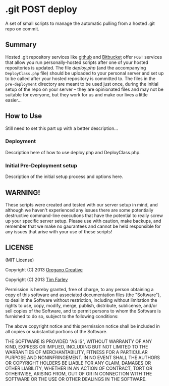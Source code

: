 # .git POST deploy

A set of small scripts to manage the automatic pulling from a hosted .git repo on commit.

## Summary

Hosted .git repository services like [github](http://github.com) and [Bitbucket](http://bitbucket.org) offer `POST` services that allow you run personally-hosted scripts after one of your hosted repositories is updated.  The file *deploy.php* (and the accompanying `DeployClass.php` file) should be uploaded to your personal server and set up to be called after your hosted repository is committed to.  The files in the `pre-deployment` directory are meant to be used just once, during the initial setup of the repo on your server – they are opinionated files and may not be suitable for everyone, but they work for us and make our lives a little easier...

## How to Use

Still need to set this part up with a better description...

### Deployment

Description here of how to use deploy.php and DeployClass.php.

### Initial Pre-Deployment setup

Description of the initial setup process and options here.

## WARNING!

These scripts were created and tested with our server setup in mind, and although we haven't experienced any issues there are some potentially destructive command-line executions that have the potential to really screw up your specific server setup.  Please use with caution, make backups, and remember that we make no gaurantees and cannot be held responsible for any issues that arise with your use of these scripts!

## LICENSE

(MIT License)

Copyright (C) 2013 [Oregano Creative](http://oreganocreative.com)

Copyright (C) 2013 [Tim Farley](http://timfarley.com)

Permission is hereby granted, free of charge, to any person obtaining a copy of this software and associated documentation files (the "Software"), to deal in the Software without restriction, including without limitation the rights to use, copy, modify, merge, publish, distribute, sublicense, and/or sell copies of the Software, and to permit persons to whom the Software is furnished to do so, subject to the following conditions:

The above copyright notice and this permission notice shall be included in all copies or substantial portions of the Software.

THE SOFTWARE IS PROVIDED "AS IS", WITHOUT WARRANTY OF ANY KIND, EXPRESS OR IMPLIED, INCLUDING BUT NOT LIMITED TO THE WARRANTIES OF MERCHANTABILITY, FITNESS FOR A PARTICULAR PURPOSE AND NONINFRINGEMENT. IN NO EVENT SHALL THE AUTHORS OR COPYRIGHT HOLDERS BE LIABLE FOR ANY CLAIM, DAMAGES OR OTHER LIABILITY, WHETHER IN AN ACTION OF CONTRACT, TORT OR OTHERWISE, ARISING FROM, OUT OF OR IN CONNECTION WITH THE SOFTWARE OR THE USE OR OTHER DEALINGS IN THE SOFTWARE.